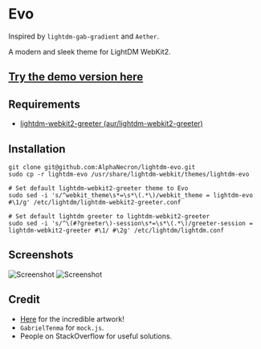 # Evo

Inspired by `lightdm-gab-gradient` and `Aether`.

A modern and sleek theme for LightDM WebKit2.

## **[Try the demo version here](https://evo.xwork.space)**

## Requirements
- [lightdm-webkit2-greeter (aur/lightdm-webkit2-greeter)](https://github.com/Antergos/lightdm-webkit2-greeter)

## Installation
```
git clone git@github.com:AlphaNecron/lightdm-evo.git
sudo cp -r lightdm-evo /usr/share/lightdm-webkit/themes/lightdm-evo

# Set default lightdm-webkit2-greeter theme to Evo
sudo sed -i 's/^webkit_theme\s*=\s*\(.*\)/webkit_theme = lightdm-evo #\1/g' /etc/lightdm/lightdm-webkit2-greeter.conf

# Set default lightdm greeter to lightdm-webkit2-greeter
sudo sed -i 's/^\(#?greeter\)-session\s*=\s*\(.*\)/greeter-session = lightdm-webkit2-greeter #\1/ #\2g' /etc/lightdm/lightdm.conf
```

## Screenshots
![Screenshot](https://user-images.githubusercontent.com/57827456/155882259-9bb2103a-8928-49a7-9f61-7f534e220ac5.png)
![Screenshot](https://user-images.githubusercontent.com/57827456/155882285-fd9223f6-309c-414d-b809-d276b7b6895b.png)

## Credit
- [Here](https://www.artstation.com/artwork/XBb9Pn) for the incredible artwork!
- `GabrielTenma` for `mock.js`.
- People on StackOverflow for useful solutions.

